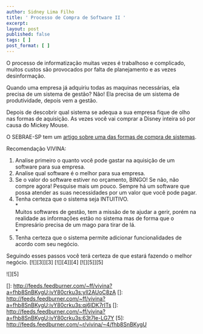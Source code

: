 ```yaml
---
author: Sidney Lima Filho
title: ' Processo de Compra de Software II '
excerpt:
layout: post
published: false
tags: [ ]
post_format: [ ]
---
```

O processo de informatização muitas vezes é trabalhoso e complicado, muitos custos são provocados por falta de planejamento e as vezes desinformação.

Quando uma empresa já adquiriu todas as maquinas necessárias, ela precisa de um sistema de gestão? Não! Ela precisa de um sistema de produtividade, depois vem a gestão.



Depois de descobrir qual sistema se adequa a sua empresa fique de olho nas formas de aquisição. As vezes você vai comprar a Disney inteira só por causa do Mickey Mouse.





O SEBRAE-SP tem um [artigo sobre uma das formas de compra de sistemas][1].





Recomendação VIVINA:



1.  Analise primeiro o quanto você pode gastar na aquisição de um software para sua empresa.
2.  Analise qual software é o melhor para sua empresa.
3.  Se o valor do software estiver no orçamento, BINGO! Se não, não compre agora! Pesquise mais um pouco. Sempre há um software que possa atender as suas necessidades por um valor que você pode pagar.
4.  Tenha certeza que o sistema seja INTUITIVO.   
    *  
    Muitos softwares de gestão, tem a missão de te ajudar a gerir, porém na realidade as informações estão no sistema mas de forma que o Empresário precisa de um mago para tirar de lá.   
    *
5.  Tenha certeza que o sistema permite adicionar funcionalidades de acordo com seu negócio.

Seguindo esses passos você terá certeza de que estará fazendo o melhor negócio. [![][3]</img>][3] [![][4]</img>][4] [![][5]</img>][5] 

![][5]

 [1]: http://www.sebraesp.com.br/principal/abrindo%20seu%20neg%C3%B3cio/produtos%20sebrae/artigos/listadeartigos/solucoes_asp.aspx
 []: http://feeds.feedburner.com/~ff/vivina?a=fhb8SnBKygU:jvY80crku3s:yIl2AUoC8zA
 []: http://feeds.feedburner.com/~ff/vivina?a=fhb8SnBKygU:jvY80crku3s:qj6IDK7rITs
 []: http://feeds.feedburner.com/~ff/vivina?a=fhb8SnBKygU:jvY80crku3s:63t7Ie-LG7Y
 [5]: http://feeds.feedburner.com/~r/vivina/~4/fhb8SnBKygU